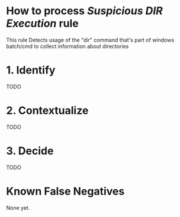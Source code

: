 # How to process *Suspicious DIR Execution* rule
This rule Detects usage of the "dir" command that's part of windows batch/cmd to collect information about directories

# 1. Identify
TODO

# 2. Contextualize
TODO

# 3. Decide
TODO

# Known False Negatives
None yet.
